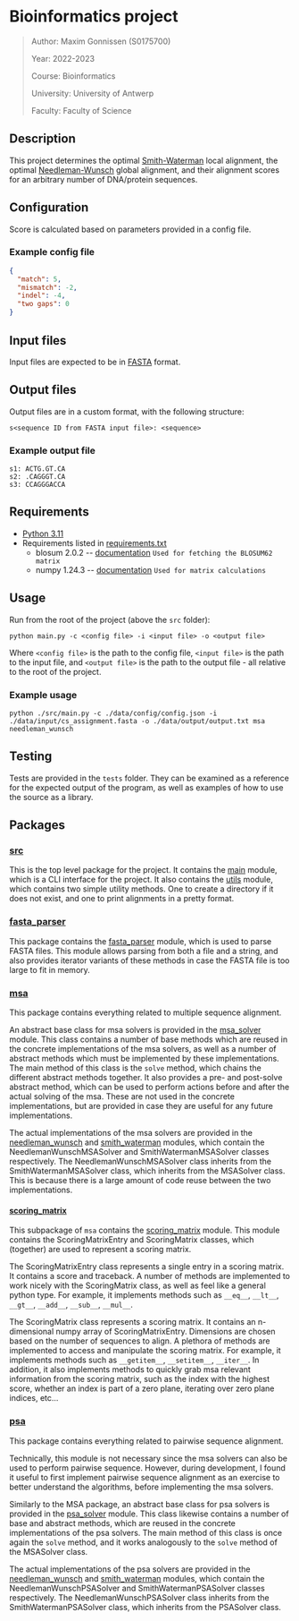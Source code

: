 # Bioinformatics project

> Author: Maxim Gonnissen (S0175700)
>
> Year: 2022-2023
>
> Course: Bioinformatics
> 
> University: University of Antwerp
> 
> Faculty: Faculty of Science

## Description

This project determines the optimal [Smith-Waterman](https://en.wikipedia.org/wiki/Smith%E2%80%93Waterman_algorithm)
local alignment, the optimal [Needleman-Wunsch](https://en.wikipedia.org/wiki/Needleman%E2%80%93Wunsch_algorithm) global
alignment, and their alignment scores for an arbitrary number of DNA/protein sequences.

## Configuration

Score is calculated based on parameters provided in a config file.

### Example config file

```json
{
  "match": 5,
  "mismatch": -2,
  "indel": -4,
  "two gaps": 0
}
```

## Input files

Input files are expected to be in [FASTA](https://en.wikipedia.org/wiki/FASTA_format) format.

## Output files

Output files are in a custom format, with the following structure:

```
s<sequence ID from FASTA input file>: <sequence>
```

### Example output file

```
s1: ACTG.GT.CA
s2: .CAGGGT.CA
s3: CCAGGGACCA
```

## Requirements

- [Python 3.11](https://www.python.org/downloads/release/python-3110/)
- Requirements listed in [requirements.txt](requirements.txt)
  - blosum 2.0.2 -- [documentation](https://pypi.org/project/blosum/) `Used for fetching the BLOSUM62 matrix`
  - numpy 1.24.3 -- [documentation](https://numpy.org/doc/stable/) `Used for matrix calculations`

## Usage

Run from the root of the project (above the `src` folder):

```shell
python main.py -c <config file> -i <input file> -o <output file>
```

Where `<config file>` is the path to the config file, `<input file>` is the path to the input file, and `<output file>`
is the path to the output file - all relative to the root of the project.

### Example usage

```shell
python ./src/main.py -c ./data/config/config.json -i ./data/input/cs_assignment.fasta -o ./data/output/output.txt msa needleman_wunsch
```

## Testing

Tests are provided in the `tests` folder. They can be examined as a reference for the expected output of the program,
as well as examples of how to use the source as a library.

## Packages

### [src](src)

This is the top level package for the project. It contains the [main](src/main.py) module, which is a CLI interface
for the project. It also contains the [utils](src/utils.py) module, which contains two simple utility methods.
One to create a directory if it does not exist, and one to print alignments in a pretty format.

### [fasta_parser](src/fasta_parser)

This package contains the [fasta_parser](src/fasta_parser/fasta_parser.py) module, which is used to parse FASTA files.
This module allows parsing from both a file and a string, and also provides iterator variants of these methods in case
the FASTA file is too large to fit in memory.

### [msa](src/msa)

This package contains everything related to multiple sequence alignment.

An abstract base class for msa solvers is provided in the [msa_solver](src/msa/msa_solver.py) module. This class
contains a number of base methods which are reused in the concrete implementations of the msa solvers, as well as a
number of abstract methods which must be implemented by these implementations. The main method of this class is the
`solve` method, which chains the different abstract methods together. It also provides a pre- and post-solve abstract
method, which can be used to perform actions before and after the actual solving of the msa. These are not used in the
concrete implementations, but are provided in case they are useful for any future implementations.

The actual implementations of the msa solvers are provided in the [needleman_wunsch](src/msa/needleman_wunsch.py) and
[smith_waterman](src/msa/smith_waterman.py) modules, which contain the NeedlemanWunschMSASolver and
SmithWatermanMSASolver classes respectively. The NeedlemanWunschMSASolver class inherits from the
SmithWatermanMSASolver class, which inherits from the MSASolver class. This is because there is a large amount of
code reuse between the two implementations.

#### [scoring_matrix](src/msa/scoring_matrix)

This subpackage of `msa` contains the [scoring_matrix](src/msa/scoring_matrix/scoring_matrix.py) module. This module
contains the ScoringMatrixEntry and ScoringMatrix classes, which (together) are used to represent a scoring matrix.

The ScoringMatrixEntry class represents a single entry in a scoring matrix. It contains a score and traceback.
A number of methods are implemented to work nicely with the ScoringMatrix class, as well as feel like a general
python type. For example, it implements methods such as `__eq__`, `__lt__`, `__gt__`, `__add__`, `__sub__`, `__mul__`.

The ScoringMatrix class represents a scoring matrix. It contains an n-dimensional numpy array of ScoringMatrixEntry.
Dimensions are chosen based on the number of sequences to align. A plethora of methods are implemented to access and
manipulate the scoring matrix. For example, it implements methods such as `__getitem__`, `__setitem__`, `__iter__`.
In addition, it also implements methods to quickly grab msa relevant information from the scoring matrix, such as
the index with the highest score, whether an index is part of a zero plane, iterating over zero plane indices, etc...

### [psa](src/psa)

This package contains everything related to pairwise sequence alignment.

Technically, this module is not necessary since the msa solvers can also be used to perform pairwise sequence.
However, during development, I found it useful to first implement pairwise sequence alignment as an exercise to
better understand the algorithms, before implementing the msa solvers.

Similarly to the MSA package, an abstract base class for psa solvers is provided in the
[psa_solver](src/psa/psa_solver.py) module. This class likewise contains a number of base and abstract methods, which
are reused in the concrete implementations of the psa solvers. The main method of this class is once again the `solve`
method, and it works analogously to the `solve` method of the MSASolver class.

The actual implementations of the psa solvers are provided in the [needleman_wunsch](src/psa/needleman_wunsch.py) and
[smith_waterman](src/psa/smith_waterman.py) modules, which contain the NeedlemanWunschPSASolver and
SmithWatermanPSASolver classes respectively. The NeedlemanWunschPSASolver class inherits from the
SmithWatermanPSASolver class, which inherits from the PSASolver class.